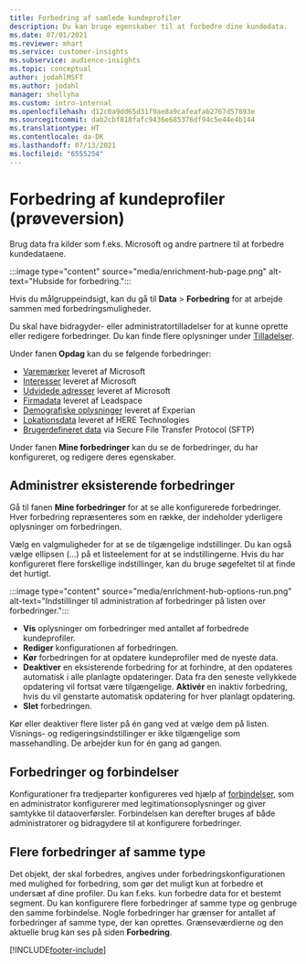 ```yaml
---
title: Forbedring af samlede kundeprofiler
description: Du kan bruge egenskaber til at forbedre dine kundedata.
ms.date: 07/01/2021
ms.reviewer: mhart
ms.service: customer-insights
ms.subservice: audience-insights
ms.topic: conceptual
author: jodahlMSFT
ms.author: jodahl
manager: shellyha
ms.custom: intro-internal
ms.openlocfilehash: d12c0a9dd65d31f9ae8a9cafeafab2767d57893e
ms.sourcegitcommit: dab2cbf818fafc9436e685376df94c5e44e4b144
ms.translationtype: HT
ms.contentlocale: da-DK
ms.lasthandoff: 07/13/2021
ms.locfileid: "6555254"
---
```

# <a name="enrichment-for-customer-profiles-preview"></a>Forbedring af kundeprofiler (prøveversion)

Brug data fra kilder som f.eks. Microsoft og andre partnere til at forbedre kundedataene.

:::image type="content" source="media/enrichment-hub-page.png" alt-text="Hubside for forbedring.":::

Hvis du målgruppeindsigt, kan du gå til **Data** > **Forbedring** for at arbejde sammen med forbedringsmuligheder.  

Du skal have bidragyder- eller administratortilladelser for at kunne oprette eller redigere forbedringer. Du kan finde flere oplysninger under [Tilladelser](permissions.md).

Under fanen **Opdag** kan du se følgende forbedringer:

- [Varemærker](enrichment-microsoft.md) leveret af Microsoft
- [Interesser](enrichment-microsoft.md) leveret af Microsoft
- [Udvidede adresser](enrichment-enhanced-addresses.md) leveret af Microsoft
- [Firmadata](enrichment-leadspace.md) leveret af Leadspace
- [Demografiske oplysninger](enrichment-experian.md) leveret af Experian
- [Lokationsdata](enrichment-here.md) leveret af HERE Technologies
- [Brugerdefineret data](enrichment-SFTP-custom-import.md) via Secure File Transfer Protocol (SFTP)

Under fanen **Mine forbedringer** kan du se de forbedringer, du har konfigureret, og redigere deres egenskaber.

## <a name="manage-existing-enrichments"></a>Administrer eksisterende forbedringer

Gå til fanen **Mine forbedringer** for at se alle konfigurerede forbedringer. Hver forbedring repræsenteres som en række, der indeholder yderligere oplysninger om forbedringen.

Vælg en valgmuligheder for at se de tilgængelige indstillinger. Du kan også vælge ellipsen (...) på et listeelement for at se indstillingerne. Hvis du har konfigureret flere forskellige indstillinger, kan du bruge søgefeltet til at finde det hurtigt.

:::image type="content" source="media/enrichment-hub-options-run.png" alt-text="Indstillinger til administration af forbedringer på listen over forbedringer.":::

- **Vis** oplysninger om forbedringer med antallet af forbedrede kundeprofiler.
- **Rediger** konfigurationen af forbedringen.
- **Kør** forbedringen for at opdatere kundeprofiler med de nyeste data.
- **Deaktiver** en eksisterende forbedring for at forhindre, at den opdateres automatisk i alle planlagte opdateringer. Data fra den seneste vellykkede opdatering vil fortsat være tilgængelige. **Aktivér** en inaktiv forbedring, hvis du vil genstarte automatisk opdatering for hver planlagt opdatering.
- **Slet** forbedringen.

Kør eller deaktiver flere lister på én gang ved at vælge dem på listen. Visnings- og redigeringsindstillinger er ikke tilgængelige som massehandling. De arbejder kun for én gang ad gangen.

## <a name="enrichments-and-connections"></a>Forbedringer og forbindelser

Konfigurationer fra tredjeparter konfigureres ved hjælp af [forbindelser](connections.md), som en administrator konfigurerer med legitimationsoplysninger og giver samtykke til dataoverførsler. Forbindelsen kan derefter bruges af både administratorer og bidragydere til at konfigurere forbedringer.  

## <a name="multiple-enrichments-of-the-same-type"></a>Flere forbedringer af samme type

Det objekt, der skal forbedres, angives under forbedringskonfigurationen med mulighed for forbedring, som gør det muligt kun at forbedre et undersæt af dine profiler. Du kan f.eks. kun forbedre data for et bestemt segment. Du kan konfigurere flere forbedringer af samme type og genbruge den samme forbindelse. Nogle forbedringer har grænser for antallet af forbedringer af samme type, der kan oprettes. Grænseværdierne og den aktuelle brug kan ses på siden **Forbedring**.

[!INCLUDE[footer-include](../includes/footer-banner.md)]
